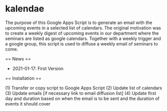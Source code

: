 # kalendae

The purpose of this Google Apps Script is to generate an email with the upcoming events in a selected list of calendars.
The original motivation was to create a weekly digest of upcoming events in our department where the seminars are listed as google calendars.
Together with a weekly trigger and a google group, this script is used to diffuse a weekly email of seminars to come.

== News ==

 * 2021-01-17: First Version

== Installation ==

(1) Transfer or copy script to Google Apps Script
(2) Update list of calendars
(3) Update emails  [if necessary link to email diffusion list]
(4) Update first day and duration based on when the email is to be sent and the duration of events it should cover

###
